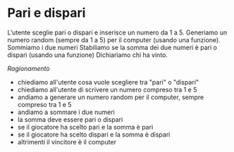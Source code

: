 # Pari e dispari

L’utente sceglie pari o dispari e inserisce un numero da 1 a 5.
Generiamo un numero random (sempre da 1 a 5) per il computer (usando una funzione).
Sommiamo i due numeri
Stabiliamo se la somma dei due numeri è pari o dispari (usando una funzione)
Dichiariamo chi ha vinto.

*Ragionamento*

- chiediamo all'utente cosa vuole scegliere tra "pari" o "dispari"
- chiediamo all'utente di scrivere un numero compreso tra 1 e 5
- andiamo a generare un numero random per il computer, sempre compreso tra 1 e 5
- andiamo a sommare i due numeri
- la somma deve essere pari o dispari 
- se il giocatore ha scelto pari e la somma è pari
- se il giocatore ha scelto dispari e la somma è dispari
- altrimenti il vincitore è il computer
